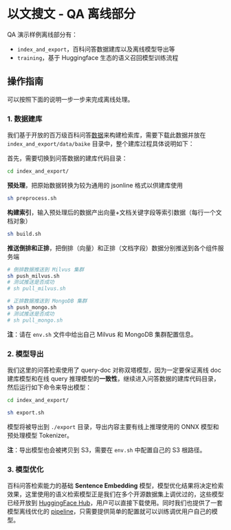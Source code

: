 # 以文搜文 - QA 离线部分

QA 演示样例离线部分有：

- `index_and_export`，百科问答数据建库以及离线模型导出等
- `training`，基于 Huggingface 生态的语义召回模型训练流程

## 操作指南

可以按照下面的说明一步一步来完成离线处理。

### 1. 数据建库

我们基于开放的百万级百科问答[数据](https://github.com/brightmart/nlp_chinese_corpus#3%E7%99%BE%E7%A7%91%E7%B1%BB%E9%97%AE%E7%AD%94json%E7%89%88baike2018qa)来构建检索库，需要下载此数据并放在 `index_and_export/data/baike` 目录中，整个建库过程具体说明如下：

首先，需要切换到问答数据的建库代码目录：

```bash
cd index_and_export/
```

**预处理**，把原始数据转换为较为通用的 jsonline 格式以供建库使用

```bash
sh preprocess.sh
```

**构建索引**，输入预处理后的数据产出向量+文档关键字段等索引数据（每行一个文档对象）

```bash
sh build.sh
```

**推送倒排和正排**，把倒排（向量）和正排（文档字段）数据分别推送到各个组件服务端

```bash
# 倒排数据推送到 Milvus 集群
sh push_milvus.sh
# 测试推送是否成功
# sh pull_milvus.sh

# 正排数据推送到 MongoDB 集群
sh push_mongo.sh
# 测试推送是否成功
# sh pull_mongo.sh
```

**注**：请在 `env.sh` 文件中给出自己 Milvus 和 MongoDB 集群配置信息。

### 2. 模型导出

我们这里的问答检索使用了 query-doc 对称双塔模型，因为一定要保证离线 doc 建库模型和在线 query 推理模型的**一致性**，继续进入问答数据的建库代码目录，然后运行如下命令来导出模型：

```bash
cd index_and_export/

sh export.sh
```

模型将被导出到 `./export` 目录，导出内容主要有线上推理使用的 ONNX 模型和预处理模型 Tokenizer。

**注**：导出模型也会被拷贝到 S3，需要在 `env.sh` 中配置自己的 S3 根路径。

### 3. 模型优化

百科问答检索能力的基础 **Sentence Embedding** 模型，模型优化结果将决定检索效果，这里使用的语义检索模型正是我们在多个开源数据集上调优过的，这些模型已经开放到 [HuggingFace Hub](https://huggingface.co/DMetaSoul)，用户可以直接下载使用。同时我们也提供了一套模型离线优化的 [pipeline](training/README-CN.md)，只需要提供简单的配置就可以训练调优用户自己的模型。